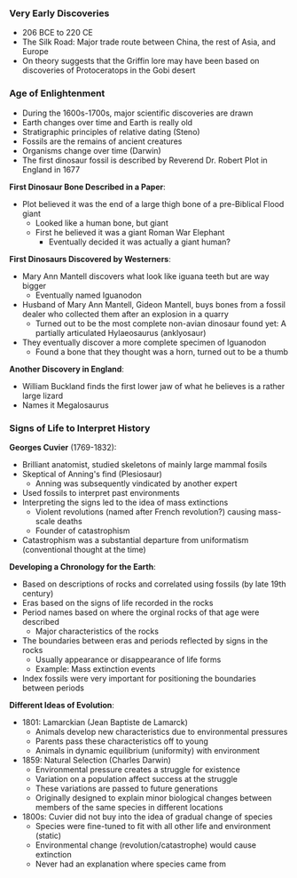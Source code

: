 ### Very Early Discoveries
 - 206 BCE to 220 CE
 - The Silk Road: Major trade route between China, the rest of Asia, and Europe
 - On theory suggests that the Griffin lore may have been based on discoveries of Protoceratops in the Gobi desert

### Age of Enlightenment
 - During the 1600s-1700s, major scientific discoveries are drawn
 - Earth changes over time and Earth is really old
 - Stratigraphic principles of relative dating (Steno)
 - Fossils are the remains of ancient creatures
 - Organisms change over time (Darwin)
 - The first dinosaur fossil is described by Reverend Dr. Robert Plot in England in 1677

**First Dinosaur Bone Described in a Paper**:
 - Plot believed it was the end of a large thigh bone of a pre-Biblical Flood giant
	 - Looked like a human bone, but giant
	 - First he believed it was a giant Roman War Elephant
		 - Eventually decided it was actually a giant human?

**First Dinosaurs Discovered by Westerners**:
 - Mary Ann Mantell discovers what look like iguana teeth but are way bigger
	 - Eventually named Iguanodon
 - Husband of Mary Ann Mantell, Gideon Mantell, buys bones from a fossil dealer who collected them after an explosion in a quarry
	 - Turned out to be the most complete non-avian dinosaur found yet: A partially articulated Hylaeosaurus (anklyosaur)
 - They eventually discover a more complete specimen of Iguanodon
	 - Found a bone that they thought was a horn, turned out to be a thumb

**Another Discovery in England**:
 - William Buckland finds the first lower jaw of what he believes is a rather large lizard
 - Names it Megalosaurus

### Signs of Life to Interpret History
**Georges Cuvier** (1769-1832):
 - Brilliant anatomist, studied skeletons of mainly large mammal fosils
 - Skeptical of Anning's find (Plesiosaur)
	 - Anning was subsequently vindicated by another expert
 - Used fossils to interpret past environments
 - Interpreting the signs led to the idea of mass extinctions
	 - Violent revolutions (named after French revolution?) causing mass-scale deaths
	 - Founder of catastrophism
 - Catastrophism was a substantial departure from uniformatism (conventional thought at the time)

**Developing a Chronology for the Earth**:
 - Based on descriptions of rocks and correlated using fossils (by late 19th century)
 - Eras based on the signs of life recorded in the rocks
 - Period names based on where the orginal rocks of that age were described
	 - Major characteristics of the rocks
 - The boundaries between eras and periods reflected by signs in the rocks
	 - Usually appearance or disappearance of life forms
	 - Example: Mass extinction events
 - Index fossils were very important for positioning the boundaries between periods

**Different Ideas of Evolution**:
 - 1801: Lamarckian (Jean Baptiste de Lamarck)
	 - Animals develop new characteristics due to environmental pressures
	 - Parents pass these characteristics off to young
	 - Animals in dynamic equilibrium (uniformity) with environment
 - 1859: Natural Selection (Charles Darwin)
	 - Environmental pressure creates a struggle for existence
	 - Variation on a population affect success at the struggle
	 - These variations are passed to future generations
	 - Originally designed to explain minor biological changes between members of the same species in different locations
 - 1800s: Cuvier did not buy into the idea of gradual change of species
	 - Species were fine-tuned to fit with all other life and environment (static)
	 - Environmental change (revolution/catastrophe) would cause extinction
	 - Never had an explanation where species came from
